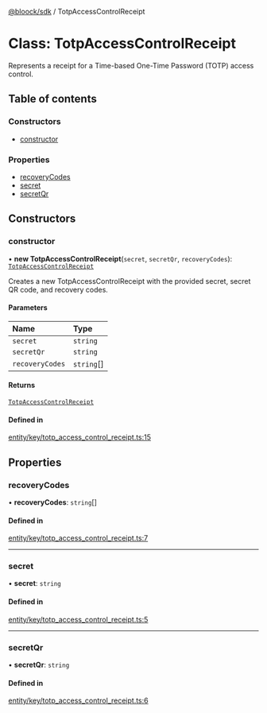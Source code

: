 [@bloock/sdk](../index.md) / TotpAccessControlReceipt

# Class: TotpAccessControlReceipt

Represents a receipt for a Time-based One-Time Password (TOTP) access control.

## Table of contents

### Constructors

- [constructor](TotpAccessControlReceipt.md#constructor)

### Properties

- [recoveryCodes](TotpAccessControlReceipt.md#recoverycodes)
- [secret](TotpAccessControlReceipt.md#secret)
- [secretQr](TotpAccessControlReceipt.md#secretqr)

## Constructors

### constructor

• **new TotpAccessControlReceipt**(`secret`, `secretQr`, `recoveryCodes`): [`TotpAccessControlReceipt`](TotpAccessControlReceipt.md)

Creates a new TotpAccessControlReceipt with the provided secret, secret QR code, and recovery codes.

#### Parameters

| Name | Type |
| :------ | :------ |
| `secret` | `string` |
| `secretQr` | `string` |
| `recoveryCodes` | `string`[] |

#### Returns

[`TotpAccessControlReceipt`](TotpAccessControlReceipt.md)

#### Defined in

[entity/key/totp_access_control_receipt.ts:15](https://github.com/bloock/bloock-sdk/blob/61770ea/languages/js/src/entity/key/totp_access_control_receipt.ts#L15)

## Properties

### recoveryCodes

• **recoveryCodes**: `string`[]

#### Defined in

[entity/key/totp_access_control_receipt.ts:7](https://github.com/bloock/bloock-sdk/blob/61770ea/languages/js/src/entity/key/totp_access_control_receipt.ts#L7)

___

### secret

• **secret**: `string`

#### Defined in

[entity/key/totp_access_control_receipt.ts:5](https://github.com/bloock/bloock-sdk/blob/61770ea/languages/js/src/entity/key/totp_access_control_receipt.ts#L5)

___

### secretQr

• **secretQr**: `string`

#### Defined in

[entity/key/totp_access_control_receipt.ts:6](https://github.com/bloock/bloock-sdk/blob/61770ea/languages/js/src/entity/key/totp_access_control_receipt.ts#L6)
